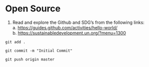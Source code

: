# Open Source

1. Read and explore the Github and SDG’s from the following links:<br>
    a. https://guides.github.com/activities/hello-world/ <br>
    b. https://sustainabledevelopment.un.org/?menu=1300


```git add .```

```git commit -m "Initial Commit"```

```git push origin master```